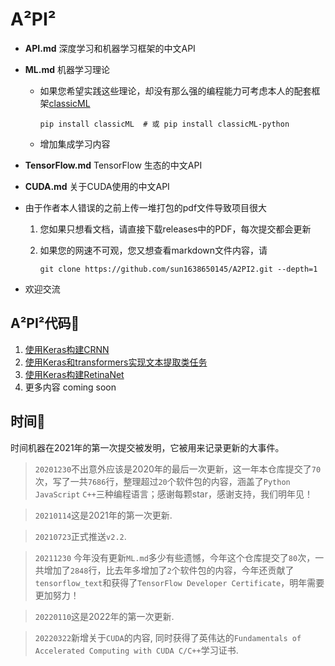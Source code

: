 # A²PI²

* <b>API.md</b> 深度学习和机器学习框架的中文API

* <b>ML.md</b> 机器学习理论

  * 如果您希望实践这些理论，却没有那么强的编程能力可考虑本人的配套框架[classicML](https://github.com/sun1638650145/classicML)

     ```shell
     pip install classicML  # 或 pip install classicML-python
     ```
     
  * 增加集成学习内容

* <b>TensorFlow.md</b> TensorFlow 生态的中文API

* <b>CUDA.md</b> 关于CUDA使用的中文API

* 由于作者本人错误的之前上传一堆打包的pdf文件导致项目很大

  1. 您如果只想看文档，请直接下载releases中的PDF，每次提交都会更新

  2. 如果您的网速不可观，您又想查看markdown文件内容，请

     ```shell
     git clone https://github.com/sun1638650145/A2PI2.git --depth=1
     ```

* 欢迎交流

## A²PI²代码🌰

1. [使用Keras构建CRNN](https://github.com/sun1638650145/CRNN)
2. [使用Keras和transformers实现文本提取类任务](https://github.com/sun1638650145/TextExtraction)
3. [使用Keras构建RetinaNet](https://github.com/sun1638650145/RetinaNet)
4. 更多内容 coming soon

## 时间🤖️

时间机器在2021年的第一次提交被发明，它被用来记录更新的大事件。

> ```20201230```不出意外应该是2020年的最后一次更新，这一年本仓库提交了```70```次，写了一共```7686```行，整理超过```20```个软件包的内容，涵盖了```Python``` ```JavaScript``` ```C++```三种编程语言；感谢每颗star，感谢支持，我们明年见！

>```20210114```这是2021年的第一次更新.

>`20210723`正式推送`v2.2`.

> `20211230` 今年没有更新`ML.md`多少有些遗憾，今年这个仓库提交了`80`次，一共增加了`2848`行，比去年多增加了`2`个软件包的内容，今年还贡献了`tensorflow_text`和获得了`TensorFlow Developer Certificate`，明年需要更加努力！

> ```20220110```这是2022年的第一次更新.

> `20220322`新增关于`CUDA`的内容, 同时获得了英伟达的`Fundamentals of Accelerated Computing with CUDA C/C++`学习证书.

